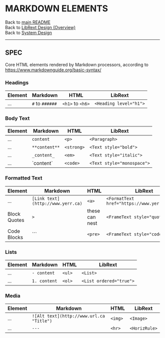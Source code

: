 # MARKDOWN ELEMENTS

Back to [main README](../../README.md)  
Back to [LibRext Design (Overview)](../design/README.md)  
Back to [System Design](./system-design.md) 

---

## SPEC

Core HTML elements rendered by Markdown processors, according to https://www.markdownguide.org/basic-syntax/

### Headings

| Element | Markdown | HTML | LibRext |
| --- | --- | --- | --- |
| ... | `#` to `######` | `<h1>` to `<h6>` | `<Heading level="h1">` |

### Body Text

| Element | Markdown | HTML | LibRext |
| --- | --- | --- | --- |
| ... | `content` | `<p>` | `<Paragraph>` |
| ... | `**content**` | `<strong>` | `<Text style="bold">` |
| ... | `_content_` | `<em>` | `<Text style="italic">` |
| ... | \`content\` | `<code>` | `<Text style="monospace">` |

### Formatted Text

| Element | Markdown | HTML | LibRext |
| --- | --- | --- | --- |
| ... | `[Link text](http://www.yerr.ca)` | `<a>` | `<FormatText href="https://www.yerr.on.ca">` |
| Block Quotes | `>` | these can nest | `<FrameText style="quote">` |
| Code Blocks | `\`` | `<pre>` | `<FrameText style="code">` |

### Lists

| Element | Markdown | HTML | LibRext |
| --- | --- | --- | --- |
| ... | `- content` | `<ul>` | `<List>` |
| ... | `1. content` | `<ol>` | `<List ordered="true">` |

### Media

| Element | Markdown | HTML | LibRext |
| --- | --- | --- | --- |
| ... | `![Alt text](http://www.url.ca "Title")` | `<img>` | `<Image>` |
| ... | `---` | `<hr>` | `<HorizRule>` |

